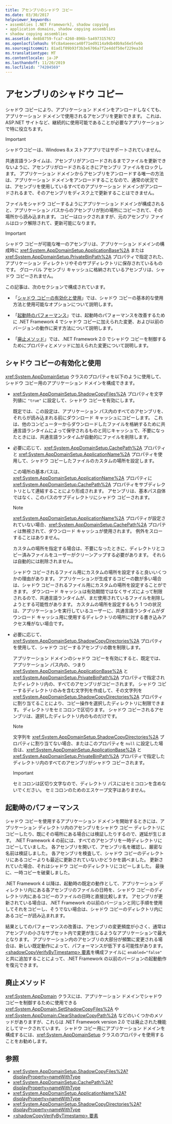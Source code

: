 ```yaml
---
title: アセンブリのシャドウ コピー
ms.date: 03/30/2017
helpviewer_keywords:
- assemblies [.NET Framework], shadow copying
- application domains, shadow copying assemblies
- shadow copying assemblies
ms.assetid: de8b8759-fca7-4260-896b-5a4973157672
ms.openlocfilehash: 9fc8a4aeeeca40f71ed9114a9db40b9a56e5fe6b
ms.sourcegitcommit: 81ad1f09b93f3b3e6706a7f2e4ddf50ef229ea3d
ms.translationtype: MT
ms.contentlocale: ja-JP
ms.lasthandoff: 11/20/2019
ms.locfileid: "74204569"
---
```

# <a name="shadow-copying-assemblies"></a>アセンブリのシャドウ コピー

シャドウ コピーにより、アプリケーション ドメインをアンロードしなくても、アプリケーション ドメインで使用されるアセンブリを更新できます。 これは、ASP.NET サイトなど、継続的に使用可能であることが必要なアプリケーションで特に役立ちます。

> [!IMPORTANT]
> シャドウコピーは、Windows 8.x ストアアプリではサポートされていません。

共通言語ランタイムは、アセンブリがアンロードされるまでファイルを更新できないように、アセンブリがロードされるときにアセンブリ ファイルをロックします。 アプリケーション ドメインからアセンブリをアンロードする唯一の方法は、アプリケーション ドメインをアンロードすることなので、通常の状況では、アセンブリを使用しているすべてのアプリケーション ドメインがアンロードされるまで、そのアセンブリをディスク上で更新することはできません。

ファイルをシャドウ コピーするようにアプリケーション ドメインが構成されると、アプリケーション パスからのアセンブリが別の場所にコピーされて、その場所から読み込まれます。 コピーはロックされますが、元のアセンブリ ファイルはロック解除されて、更新可能になります。

> [!IMPORTANT]
> シャドウ コピーが可能な唯一のアセンブリは、アプリケーション ドメインの構成時に <xref:System.AppDomainSetup.ApplicationBase%2A> または <xref:System.AppDomainSetup.PrivateBinPath%2A> プロパティで指定された、アプリケーション ディレクトリやそのサブディレクトリに保存されているものです。 グローバル アセンブリ キャッシュに格納されているアセンブリは、シャドウ コピーされません。

この記事は、次のセクションで構成されています。

- 「[シャドウ コピーの有効化と使用](#EnablingAndUsing)」では、シャドウ コピーの基本的な使用方法と使用可能なオプションについて説明します。

- 「[起動時のパフォーマンス](#StartupPerformance)」では、起動時のパフォーマンスを改善するために .NET Framework 4 でシャドウ コピーに加えられた変更、および以前のバージョンの動作に戻す方法について説明します。

- 「[廃止メソッド](#ObsoleteMethods)」では、.NET Framework 2.0 でシャドウ コピーを制御するためにプロパティとメソッドに加えられた変更について説明します。

<a name="EnablingAndUsing"></a>

## <a name="enabling-and-using-shadow-copying"></a>シャドウ コピーの有効化と使用

<xref:System.AppDomainSetup> クラスのプロパティを以下のように使用して、シャドウ コピー用のアプリケーション ドメインを構成できます。

- <xref:System.AppDomainSetup.ShadowCopyFiles%2A> プロパティを文字列値に `"true"` に設定して、シャドウ コピーを有効にします。

  既定では、この設定は、アプリケーション パス内のすべてのアセンブリを、それらが読み込まれる前にダウンロード キャッシュにコピーします。 これは、他のコンピューターからダウンロードしたファイルを格納するために共通言語ランタイムによって保守されるものと同じキャッシュで、不要になったときには、共通言語ランタイムが自動的にファイルを削除します。

- 必要に応じて、<xref:System.AppDomainSetup.CachePath%2A> プロパティと <xref:System.AppDomainSetup.ApplicationName%2A> プロパティを使用して、シャドウ コピーしたファイルのカスタムの場所を設定します。

  この場所の基本パスは、<xref:System.AppDomainSetup.ApplicationName%2A> プロパティに <xref:System.AppDomainSetup.CachePath%2A> プロパティをサブディレクトリとして連結することにより形成されます。 アセンブリは、基本パス自体ではなく、このパスのサブディレクトリにシャドウ コピーされます。

  > [!NOTE]
  > <xref:System.AppDomainSetup.ApplicationName%2A> プロパティが設定されていない場合、<xref:System.AppDomainSetup.CachePath%2A> プロパティは無視されて、ダウンロード キャッシュが使用されます。 例外をスローすることはありません。

  カスタムの場所を指定する場合は、不要になったときに、ディレクトリとコピー済みファイルをユーザーがクリーンアップする必要があります。 それらは自動的には削除されません。

  シャドウ コピーされるファイル用にカスタムの場所を設定すると良いいくつかの理由があります。 アプリケーションが生成するコピーの数が多い場合は、シャドウ コピーされるファイル用にカスタムの場所を設定することができます。 ダウンロード キャッシュは有効期間ではなくサイズによって制限されるので、共通言語ランタイムが、まだ使用されているファイルを削除しようとする可能性があります。 カスタムの場所を設定するもう 1 つの状況は、アプリケーションを実行しているユーザーに、共通言語ランタイムがダウンロード キャッシュ用に使用するディレクトリの場所に対する書き込みアクセス権がない場合です。

- 必要に応じて、<xref:System.AppDomainSetup.ShadowCopyDirectories%2A> プロパティを使用して、シャドウ コピーするアセンブリの数を制限します。

  アプリケーション ドメインのシャドウ コピーを有効にすると、既定では、アプリケーション パス内の、つまり <xref:System.AppDomainSetup.ApplicationBase%2A> と <xref:System.AppDomainSetup.PrivateBinPath%2A> プロパティで指定されたディレクトリ内の、すべてのアセンブリがコピーされます。 シャドウ コピーするディレクトリのみを含む文字列を作成して、その文字列を <xref:System.AppDomainSetup.ShadowCopyDirectories%2A> プロパティに割り当てることにより、コピー操作を選択したディレクトリに制限できます。 ディレクトリをセミコロンで区切ります。 シャドウ コピーされるアセンブリは、選択したディレクトリ内のものだけです。

  > [!NOTE]
  > 文字列を <xref:System.AppDomainSetup.ShadowCopyDirectories%2A> プロパティに割り当てない場合、またはこのプロパティを `null` に設定した場合は、<xref:System.AppDomainSetup.ApplicationBase%2A> と <xref:System.AppDomainSetup.PrivateBinPath%2A> プロパティで指定したディレクトリ内のすべてのアセンブリがシャドウ コピーされます。

  > [!IMPORTANT]
  > セミコロンは区切り文字なので、ディレクトリ パスにはセミコロンを含めないでください。 セミコロンのためのエスケープ文字はありません。

<a name="StartupPerformance"></a>

## <a name="startup-performance"></a>起動時のパフォーマンス

シャドウ コピーを使用するアプリケーション ドメインを開始するときには、アプリケーション ディレクトリ内のアセンブリをシャドウ コピー ディレクトリにコピーしたり、既にその場所にある場合には検証したりするので、遅延が生じます。 .NET Framework 4 の前には、すべてのアセンブリを一時ディレクトリにコピーしていました。 各アセンブリを開いて、アセンブリ名を確認し、厳密な名前は検証しました。 各アセンブリを検査して、シャドウ コピーのディレクトリにあるコピーよりも最近に更新されていないかどうかを調べました。 更新されていた場合、それはシャドウ コピーのディレクトリにコピーしました。 最後に、一時コピーを破棄しました。

.NET Framework 4 以降は、起動時の既定の動作として、アプリケーション ディレクトリ内にある各アセンブリのファイルの日時を、シャドウ コピーのディレクトリ内にあるコピーのファイルの日時と直接比較します。 アセンブリが更新されている場合は、.NET Framework の以前のバージョンと同じ手順を使用してそれをコピーし、そうでない場合は、シャドウ コピーのディレクトリ内にあるコピーが読み込まれます。

結果としてのパフォーマンスの改善は、アセンブリの変更頻度が小さく、通常はアセンブリの小さなサブセット内で変更が生じるようなアプリケーションで最大となります。 アプリケーション内のアセンブリの大部分が頻繁に変更される場合は、新しい既定動作によって、パフォーマンスが低下する可能性があります。 [\<shadowCopyVerifyByTimestamp> 要素](../configure-apps/file-schema/runtime/shadowcopyverifybytimestamp-element.md)を構成ファイルに `enabled="false"` と共に追加することによって、.NET Framework の以前のバージョンの起動動作を復元できます。

<a name="ObsoleteMethods"></a>

## <a name="obsolete-methods"></a>廃止メソッド

<xref:System.AppDomain> クラスには、アプリケーション ドメインでシャドウ コピーを制御するために使用できる <xref:System.AppDomain.SetShadowCopyFiles%2A> や <xref:System.AppDomain.ClearShadowCopyPath%2A> などのいくつかのメソッドがありますが、これらは .NET Framework version 2.0 では廃止された機能としてマークされています。 シャドウ コピー用にアプリケーション ドメインを構成するには、<xref:System.AppDomainSetup> クラスのプロパティを使用することをお勧めします。

## <a name="see-also"></a>参照

- <xref:System.AppDomainSetup.ShadowCopyFiles%2A?displayProperty=nameWithType>
- <xref:System.AppDomainSetup.CachePath%2A?displayProperty=nameWithType>
- <xref:System.AppDomainSetup.ApplicationName%2A?displayProperty=nameWithType>
- <xref:System.AppDomainSetup.ShadowCopyDirectories%2A?displayProperty=nameWithType>
- [\<shadowCopyVerifyByTimestamp> 要素](../configure-apps/file-schema/runtime/shadowcopyverifybytimestamp-element.md)
